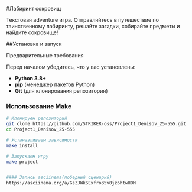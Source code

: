 #Лабиринт сокровищ

Текстовая adventure игра. Отправляйтесь в  путешествие по таинственному лабиринту, решайте загадки, собирайте предметы и найдите  сокровище!


##Установка и запуск

Предварительные требования

Перед началом убедитесь, что у вас установлены:
- **Python 3.8+**
- **pip** (менеджер пакетов Python)
- **Git** (для клонирования репозитория)

### Использование Make

```bash
# Клонируем репозиторий
git clone https://github.com/STRIKER-oss/Project1_Denisov_25-555.git
cd Project1_Denisov_25-555

# Устанавливаем зависимости
make install

# Запускаем игру
make project


#### Запись asciinema(победный сценарий)
https://asciinema.org/a/GsZJWkSExfro35v0jz6htwHOM

